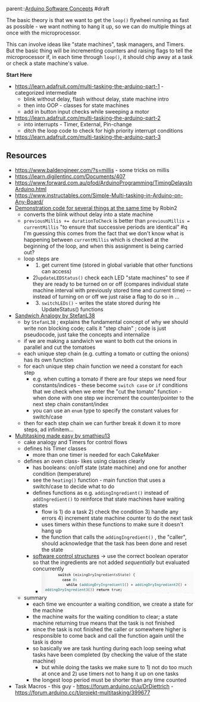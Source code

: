 parent::[Arduino Software Concepts](Arduino%20Software%20Concepts.md)
#draft 

The basic theory is that we want to get the `loop()` flywheel running as fast as possible - we want nothing to hang it up, so we can do multiple things at once with the microprocessor.

This can involve ideas like "state machines",  task managers, and Timers. But the basic thing will be incrementing counters and raising flags to tell the microprocessor if, in each time through `loop()`, it should chip away at a task or check a state machine's value. 


**Start Here**
- https://learn.adafruit.com/multi-tasking-the-arduino-part-1 - categorized intermediate
	- blink without delay, flash without delay, state machine intro
	- then into OOP - classes for state machines
	- add in button input checks while sweeping a motor
- https://learn.adafruit.com/multi-tasking-the-arduino-part-2
	- into interrupts - Timer, External, Pin-change
	- ditch the loop code to check for high priority interrupt conditions
- https://learn.adafruit.com/multi-tasking-the-arduino-part-3

## Resources
- https://www.baldengineer.com/?s=millis - some tricks on millis
- https://learn.digilentinc.com/Documents/407
- https://www.forward.com.au/pfod/ArduinoProgramming/TimingDelaysInArduino.html
- https://www.instructables.com/Simple-Multi-tasking-in-Arduino-on-Any-Board/
- [Demonstration code for several things at the same time](https://forum.arduino.cc/t/demonstration-code-for-several-things-at-the-same-time/217158) by Robin2
	- converts the blink without delay into a state machine
	- `previousMillis += durationToCheck` is better than `previousMillis = currentMillis`  "to ensure that successive periods are identical"  #q I'm guessing this comes from the fact that we don't know what is happening between `currentMillis` which is checked at the beginning of the loop, and when this assignment is being carried out? 
	- loop steps are 
		- 1) get current time (stored in global variable that other functions can access)
		- 2)`updateLEDStatus()` check each LED "state machines" to see if they are ready to be turned on or off (compares individual state machine interval with previously stored time and current time) -- instead of turning on or off we just raise a flag to do so in ...
		- 3) `switchLEDs()` - writes the state stored during hte UpdateStatus() functions
- [Sandwich Analogy by StefanL38](https://forum.arduino.cc/t/easy-to-understand-analogy-how-to-code-doing-things-in-almost-parallel-multi-tasking/991589)
	- by `StefanL38` ; explains the fundamental concept of why we should write non blocking code; calls it "step chain" ;  code is just pseudocode, just take the concepts and internalize
	- if we are making a sandwich we want to both cut the onions in parallel and cut the tomatoes
	- each unique step chain (e.g. cutting a tomato or cutting the onions) has its own function
	- for each unique step chain function we need a constant for each step
		- e.g. when cutting a tomato if there are four steps we need four constants/indices - these become `switch case` or `if` conditions that we check when we enter the "cut the tomato" function - when done with one step we increment the counter/pointer to the next step chain constant/index
		- you can use an `enum` type to specify the constant values for switch/case
	- then for each step chain we can further break it down it to more steps, ad infinitem...
- [Multitasking made easy by smathieu13](https://forum.arduino.cc/t/multitasking-made-easy/1013708)
	- cake analogy and Timers for control flows
	- defines his Timer classes
		- more than one timer is needed for each CakeMaker
	- defines an oven class- likes using classes clearly
		- has booleans: on/off state (state machine) and one for another condition (temperature)
		- see the `heating()` function - main function that uses a switch/case to decide what to do
		- defines functions as e.g. `addingIngredient()` instead of `addIngredient()` to reinforce that state machines have waiting states
			- flow is 1) do a task 2) check the condition 3) handle any errors 4) increment state machine counter to do the next task
			- uses timers within these functions to make sure it doesn't hang up
			- the function that calls the `addingIngredient()` , the "caller", should acknowledge that the task has been done and reset the state
		- [software control structures](software%20control%20structures.md) -> use the correct boolean operator so that the ingredients are not added  _sequentially_ but evaluated concurrently
			- ![](Personal%20Folders/that_marouk_ish/attachments/Pasted%20image%2020221013232938.png)
	- summary
		- each time we encounter a waiting condition, we create a state for the machine
		- the machine waits for the waiting condition to clear; a state machine returning true means that the task is not finished
		- since the task is not finished the caller or somewhere higher is responsible to come back and call the function again until the task is done
		- so basically we are task hunting during each loop seeing what tasks have been completed (by checking the value of the state machine) 
			- but while doing the tasks we make sure to 1) not do too much at once and 2) use timers not to hang it up on one tasks
		- the longest loop period must be shorter than any time counted
- Task Macros - this guy - https://forum.arduino.cc/u/DrDiettrich  - https://forum.arduino.cc/t/projekt-multitasking/399677